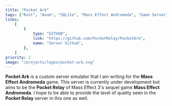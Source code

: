 ```yaml
---
title: "Pocket Ark"
tags: ["Rust", "Axum", "SQLite", "Mass Effect Andromeda", "Game Server"]
links:
    [
        {
            type: "GITHUB",
            link: "https://github.com/PocketRelay/PocketArk",
            name: "Server Github",
        },
    ]
priority: 2
image: "/projects/logos/pocket-ark.svg"
---
```


**Pocket Ark** is a custom server emulator that I am writing for the **Mass Effect Andromeda** game. This server is currently under development but aims to be the **Pocket Relay** of Mass Effect 3's sequel game **Mass Effect Andromeda**. I hope to be able to provide the level of quality seen in the **Pocket Relay** server in this one as well.
